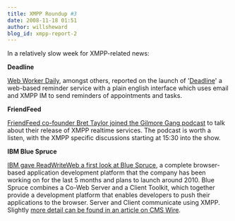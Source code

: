 ```yaml
---
title: XMPP Roundup #3
date: 2008-11-18 01:51
author: willsheward
blog_id: xmpp-report-2
---
```


In a relatively slow week for XMPP-related news:

**Deadline**

[Web Worker Daily](http://webworkerdaily.com/2008/11/10/deadline-simple-reminders/), amongst others, reported on the launch of '[Deadline](http://deadlineapp.com)' a web-based reminder service with a plain english interface which uses email and XMPP IM to send reminders of appointments and tasks.

**FriendFeed**

[FriendFeed co-founder Bret Taylor joined the Gilmore Gang podcast](http://gillmorgang.techcrunch.com/2008/11/10/gillmor-gang-111008/) to talk about their release of XMPP realtime services. The podcast is worth a listen, with the XMPP specific discussions starting at 15:30 into the show.

**IBM Blue Spruce**

[IBM gave ReadWriteWeb a first look at Blue Spruce](http://www.readwriteweb.com/archives/ibm_blue_spruce_first_look.php), a complete browser-based application development platform that the company has been working on for the last 5 months and plans to launch around 2010. Blue Spruce combines a Co-Web Server and a Client Toolkit, which together provide a development platform that enables developers to push their applications to the browser. Server and Client communicate using XMPP. Slightly [more detail can be found in an article on CMS Wire](http://www.cmswire.com/cms/enterprise-20/ibms-blue-spruce-shifts-development-to-web-browsers-003510.php).
